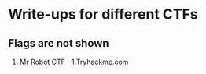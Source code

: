 # Write-ups for different CTFs
## Flags are not shown

1. [Mr Robot CTF](https://github.com/1d8/write/blob/master/Mr.robot_CTF.pdf)
⋅⋅1.Tryhackme.com
